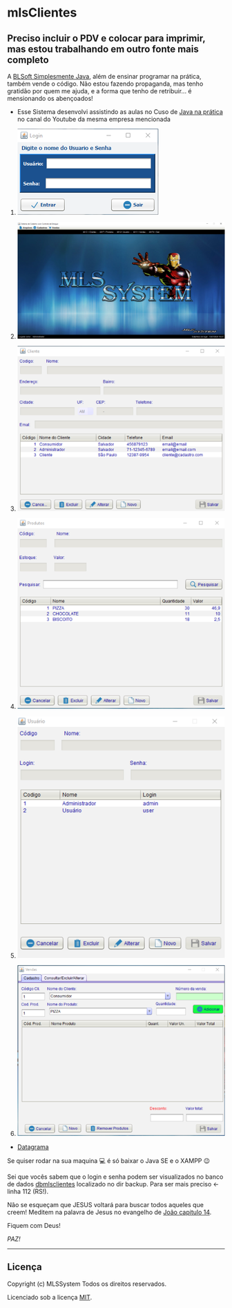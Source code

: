 # mlsClientes

## Preciso incluir o PDV e colocar para imprimir, mas estou trabalhando em outro fonte mais completo

A [BLSoft Simplesmente Java](https://blsoft.com.br/fontes/product-category/java/), além de ensinar programar na prática, também vende o código. Não estou fazendo propaganda, mas tenho gratidão por quem me ajuda, e a forma que tenho de retribuir... é mensionando os abençoados!

* Esse Sistema desenvolvi assistindo as aulas no Cuso de [Java na prática](https://www.youtube.com/playlist?list=PLt2CbMyJxu8hEvGlYo2YGLnYSHmNU4hk1) no  canal do Youtube da mesma empresa mencionada

1. ![login](https://github.com/mlssystem/mlsClientes/blob/master/img-formularios/1-login.png)

1. ![tela-principal](https://github.com/mlssystem/mlsClientes/blob/master/img-formularios/2-tela-principal.png)

1. ![clientes](https://github.com/mlssystem/mlsClientes/blob/master/img-formularios/3-clientes.png)

1. ![produtos](https://github.com/mlssystem/mlsClientes/blob/master/img-formularios/4-produtos.png)

1. ![usuarios](https://github.com/mlssystem/mlsClientes/blob/master/img-formularios/5-usuarios.png)

1. ![vendas](https://github.com/mlssystem/mlsClientes/blob/master/img-formularios/6-vendas.png)

* [Datagrama](https://github.com/mlssystem/mlsClientes/blob/master/MLSClientes/diagrama.png)

Se quiser rodar na sua maquina :computer: é só baixar o Java SE e o XAMPP :wink:

Sei que vocês sabem que o login e senha podem ser visualizados no banco de dados  [dbmlsclientes](https://github.com/mlssystem/mlsClientes/tree/master/MLSClientes/backup) localizado no dir backup. Para ser mais preciso <- linha 112 (RS!).

Não se esqueçam que JESUS voltará para buscar todos aqueles que creem! Meditem na palavra de Jesus no evangelho de [João capitulo 14](https://mlssystem.github.io/biblia.sagrada/joao/joao-14.html).

Fiquem com Deus!

_PAZ!_


---

## Licença

Copyright (c) MLSSystem Todos os direitos reservados.

Licenciado sob a licença [MIT](LICENSE.txt).
